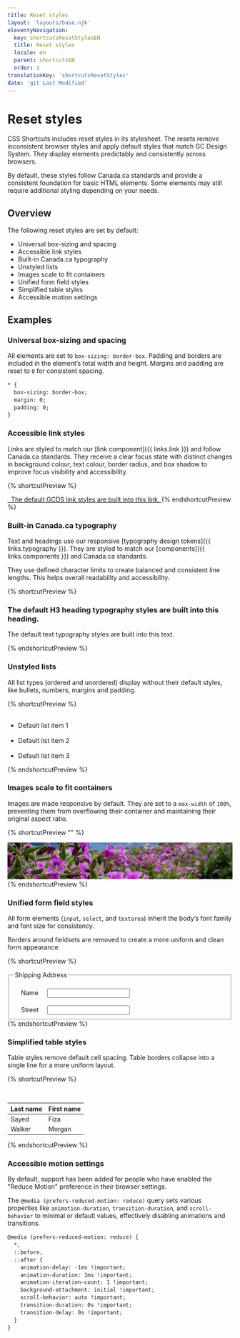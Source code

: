 ```yaml
---
title: Reset styles
layout: 'layouts/base.njk'
eleventyNavigation:
  key: shortcutsResetStylesEN
  title: Reset styles
  locale: en
  parent: shortcutsEN
  order: 1
translationKey: 'shortcutsResetStyles'
date: 'git Last Modified'
---
```


# Reset styles

CSS Shortcuts includes reset styles in its stylesheet. The resets remove inconsistent browser styles and apply default styles that match GC Design System. They display elements predictably and consistently across browsers.

By default, these styles follow Canada.ca standards and provide a consistent foundation for basic HTML elements. Some elements may still require additional styling depending on your needs.

## Overview

The following reset styles are set by default:

- Universal box-sizing and spacing
- Accessible link styles
- Built-in Canada.ca typography
- Unstyled lists
- Images scale to fit containers
- Unified form field styles
- Simplified table styles
- Accessible motion settings

## Examples

### Universal box-sizing and spacing

All elements are set to `box-sizing: border-box`. Padding and borders are included in the element’s total width and height. Margins and padding are reset to `0` for consistent spacing.

```html
* {
  box-sizing: border-box;
  margin: 0;
  padding: 0;
}
```

### Accessible link styles

Links are styled to match our [link component]({{ links.link }}) and follow Canada.ca standards. They receive a clear focus state with distinct changes in background colour, text colour, border radius, and box shadow to improve focus visibility and accessibility.

{% shortcutPreview %}

<a href="#">
  The default GCDS link styles are built into this link.
</a>
{% endshortcutPreview %}

### Built-in Canada.ca typography

Text and headings use our responsive [typography design tokens]({{ links.typography }}). They are styled to match our [components]({{ links.components }}) and <gcds-link href="{{ links.canadaStandardsTypography }}" external>Canada.ca standards</gcds-link>.

They use defined character limits to create balanced and consistent line lengths. This helps overall readability and accessibility.

{% shortcutPreview %}

<h3>The default H3 heading typography styles are built into this heading.</h3>
<p>The default text typography styles are built into this text.</p>
{% endshortcutPreview %}

### Unstyled lists

All list types (ordered and unordered) display without their default styles, like bullets, numbers, margins and padding.

{% shortcutPreview %}

<ul>
  <li>Default list item 1</li>
  <li>Default list item 2</li>
  <li>Default list item 3</li>
</ul>
{% endshortcutPreview %}

### Images scale to fit containers

Images are made responsive by default. They are set to a `max-width` of `100%`, preventing them from overflowing their container and maintaining their original aspect ratio.

{% shortcutPreview "" %}

<img src="/images/common/css-shortcuts/image-example.png" alt="A horizontal banner with purple flowers." />
{% endshortcutPreview %}

### Unified form field styles

All form elements (`input`, `select`, and `textarea`) inherit the body’s font family and font size for consistency.

Borders around fieldsets are removed to create a more uniform and clean form appearance.

{% shortcutPreview %}

<fieldset>
  <legend>Shipping Address</legend>
  <div>
    <label for="shipping_name">Name</label>
    <input type="text" name="shipping_name" id="shipping_name">
  </div>
  <div>
    <label for="shipping_street">Street</label>
    <input type="text" name="shipping_street" id="shipping_street">
  </div>
</fieldset>
{% endshortcutPreview %}

### Simplified table styles

Table styles remove default cell spacing. Table borders collapse into a single line for a more uniform layout.

{% shortcutPreview %}

<table>
  <thead>
    <tr>
      <th class="b-sm">Last name</th>
      <th class="b-sm">First name</th>
    </tr>
  </thead>
  <tbody>
    <tr>
      <td class="b-sm">Sayed</td>
      <td class="b-sm">Fiza</td>
    </tr>
    <tr>
      <td class="b-sm">Walker</td>
      <td class="b-sm">Morgan</td>
    </tr>
  </tbody>
</table>
{% endshortcutPreview %}

### Accessible motion settings

By default, support has been added for people who have enabled the "Reduce Motion" preference in their browser settings.

The `@media (prefers-reduced-motion: reduce)` query sets various properties like `animation-duration`, `transition-duration`, and `scroll-behavior` to minimal or default values, effectively disabling animations and transitions.

```html
@media (prefers-reduced-motion: reduce) {
  *,
  ::before,
  ::after {
    animation-delay: -1ms !important;
    animation-duration: 1ms !important;
    animation-iteration-count: 1 !important;
    background-attachment: initial !important;
    scroll-behavior: auto !important;
    transition-duration: 0s !important;
    transition-delay: 0s !important;
  }
}
```
